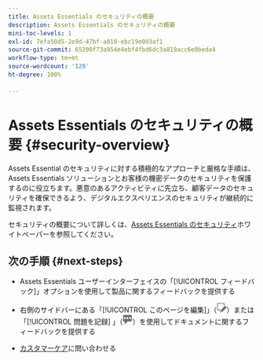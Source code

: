 ```yaml
---
title: Assets Essentials のセキュリティの概要
description: Assets Essentials のセキュリティの概要
mini-toc-levels: 1
exl-id: 7efa50d5-2e9d-47bf-a810-ebc19e003af1
source-git-commit: 65200f73a954e4ebf4fbd6dc3a819acc6e0beda4
workflow-type: tm+mt
source-wordcount: '129'
ht-degree: 100%

---
```


# Assets Essentials のセキュリティの概要 {#security-overview}

Assets Essential のセキュリティに対する積極的なアプローチと厳格な手順は、Assets Essentials ソリューションとお客様の機密データのセキュリティを保護するのに役立ちます。悪意のあるアクティビティに先立ち、顧客データのセキュリティを確保できるよう、デジタルエクスペリエンスのセキュリティが継続的に監視されます。

セキュリティの概要について詳しくは、[Assets Essentials のセキュリティ](https://www.adobe.com/content/dam/cc/en/trust-center/ungated/whitepapers/experience-cloud/adobe-experience-manager-assets-essentials-security-overview.pdf)ホワイトペーパーを参照してください。

## 次の手順 {#next-steps}

* Assets Essentials ユーザーインターフェイスの「[!UICONTROL フィードバック]」オプションを使用して製品に関するフィードバックを提供する

* 右側のサイドバーにある「[!UICONTROL このページを編集]」（![ページを編集](assets/do-not-localize/edit-page.png)）または「[!UICONTROL 問題を記録] 」（![GitHub イシューを作成](assets/do-not-localize/github-issue.png)）を使用してドキュメントに関するフィードバックを提供する

* [カスタマーケア](https://experienceleague.adobe.com/?support-solution=General&amp;lang=ja#support)に問い合わせる
